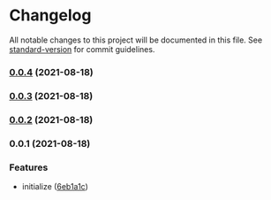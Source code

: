 # Changelog

All notable changes to this project will be documented in this file. See [standard-version](https://github.com/conventional-changelog/standard-version) for commit guidelines.

### [0.0.4](https://github.com/emperorhan/typescript-fastify-boilerplate/compare/v0.0.2...v0.0.4) (2021-08-18)

### [0.0.3](https://github.com/emperorhan/typescript-fastify-boilerplate/compare/v0.0.2...v0.0.3) (2021-08-18)

### [0.0.2](https://github.com/emperorhan/typescript-fastify-boilerplate/compare/v0.0.1...v0.0.2) (2021-08-18)

### 0.0.1 (2021-08-18)


### Features

* initialize ([6eb1a1c](https://github.com/emperorhan/typescript-fastify-boilerplate/commit/6eb1a1c1509c73b6ddbc2493a55127113e521eb4))

